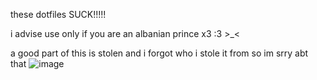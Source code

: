 these dotfiles SUCK!!!!!

i advise use only if you are an albanian prince x3 :3 >_<

a good part of this is stolen and i forgot who i stole it from so im srry abt that
![image](https://user-images.githubusercontent.com/101241937/206900730-8b926d1f-4327-4e1d-a663-8f512f06ab3e.png)
